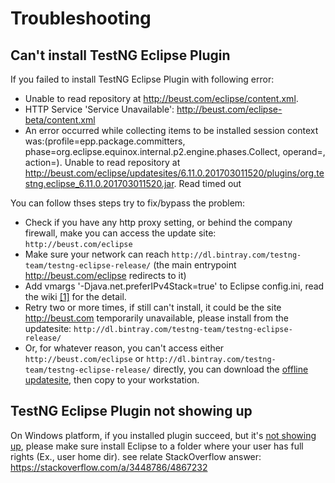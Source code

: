 Troubleshooting
====

## Can't install TestNG Eclipse Plugin

If you failed to install TestNG Eclipse Plugin with following error:
* Unable to read repository at http://beust.com/eclipse/content.xml.
* HTTP Service 'Service Unavailable': http://beust.com/eclipse-beta/content.xml
* An error occurred while collecting items to be installed session context was:(profile=epp.package.committers, phase=org.eclipse.equinox.internal.p2.engine.phases.Collect, operand=, action=). Unable to read repository at http://beust.com/eclipse/updatesites/6.11.0.201703011520/plugins/org.testng.eclipse_6.11.0.201703011520.jar. Read timed out

You can follow thses steps try to fix/bypass the problem:
* Check if you have any http proxy setting, or behind the company firewall, make you can access the update site: `http://beust.com/eclipse`
* Make sure your network can reach `http://dl.bintray.com/testng-team/testng-eclipse-release/` (the main entrypoint http://beust.com/eclipse redirects to it)
* Add vmargs '-Djava.net.preferIPv4Stack=true' to Eclipse config.ini, read the wiki [[1]](https://wiki.eclipse.org/Eclipse.ini) for the detail.
* Retry two or more times, if still can't install, it could be the site http://beust.com temporarily unavailable, please install from the updatesite: `http://dl.bintray.com/testng-team/testng-eclipse-release/`
* Or, for whatever reason, you can't access either `http://beust.com/eclipse` or `http://dl.bintray.com/testng-team/testng-eclipse-release/` directly, you can download the [offline updatesite](https://github.com/cbeust/testng-eclipse#update-sites), then copy to your workstation.


## TestNG Eclipse Plugin not showing up

On Windows platform, if you installed plugin succeed, but it's [not showing up](https://github.com/cbeust/testng-eclipse/issues/378#issuecomment-359957096), please make sure install Eclipse to a folder where your user has full rights (Ex., user home dir).
see relate StackOverflow answer: https://stackoverflow.com/a/3448786/4867232
